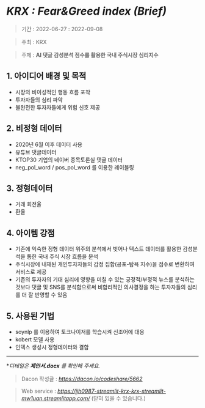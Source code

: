 # *KRX : Fear&Greed index (Brief)* 
> 기간 : 2022-06-27 : 2022-09-08

> 주최 : KRX

> 주제 : __AI 댓글 감성분석 점수를 활용한 국내 주식시장 심리지수__

## 1. 아이디어 배경 및 목적
- 시장의 비이성적인 행동 흐름 포착
- 투자자들의 심리 파악
- 불완전한 투자자들에게 위험 신호 제공

## 2. 비정형 데이터
- 2020년 6월 이후 데이터 사용
- 유튜브 댓글데이터
- KTOP30 기업의 네이버 종목토론실 댓글 데이터
- neg_pol_word / pos_pol_word 를 이용한 레이블링

## 3. 정형데이터
- 거래 회전율
- 환율

## 4. 아이템 강점
- 기존에 익숙한 정형 데이터 위주의 분석에서 벗어나 텍스트 데이터를 활용한 감성분석을 통한 국내 주식 시장 흐름을 분석
- 주식시장에 내재된 개인투자자들의 감정 집합(공포-탐욕 지수)을 점수로 변환하여 서비스로 제공
- 기존의 투자자의 기대 심리에 영향을 미칠 수 있는 긍정적/부정적 뉴스를 분석하는 것보다 댓글 및 SNS를 분석함으로써 비합리적인 의사결정을 하는 투자자들의 심리를 더 잘 반영할 수 있음

## 5. 사용된 기법
- soynlp 를 이용하여 토크나이저를 학습시켜 신조어에 대응
- kobert 모델 사용
- 인덱스 생성시 정형데이터와 결합



---
**디테일은 __제안서.docx__ 를 확인해 주세요.*
> Dacon 작성글 : *https://dacon.io/codeshare/5662*

> Web service : *https://jjh0987-streamlit-krx-krx-streamlit-mw1uan.streamlitapp.com/* (닫혀 있을 수 있습니다.)